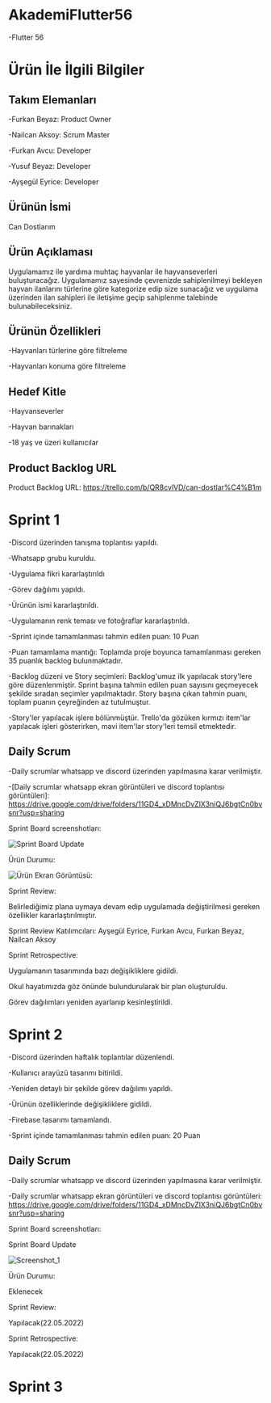 # AkademiFlutter56

-Flutter 56

# Ürün İle İlgili Bilgiler

## Takım Elemanları

-Furkan Beyaz: Product Owner

-Nailcan Aksoy: Scrum Master

-Furkan Avcu: Developer

-Yusuf Beyaz: Developer

-Ayşegül Eyrice: Developer

## Ürünün İsmi
Can Dostlarım
## Ürün Açıklaması
Uygulamamız ile yardıma muhtaç hayvanlar ile hayvanseverleri buluşturacağız. Uygulamamız sayesinde çevrenizde sahiplenilmeyi bekleyen hayvan ilanlarını türlerine göre kategorize edip size sunacağız ve uygulama üzerinden ilan sahipleri ile iletişime geçip sahiplenme talebinde bulunabileceksiniz.
## Ürünün Özellikleri

-Hayvanları türlerine göre filtreleme

-Hayvanları konuma göre filtreleme

## Hedef Kitle

-Hayvanseverler

-Hayvan barınakları

-18 yaş ve üzeri kullanıcılar

## Product  Backlog URL

Product  Backlog URL: https://trello.com/b/QR8cvlVD/can-dostlar%C4%B1m

# Sprint 1

-Discord üzerinden tanışma toplantısı yapıldı.

-Whatsapp grubu kuruldu.

-Uygulama fikri kararlaştırıldı

-Görev dağılımı yapıldı.

-Ürünün ismi kararlaştırıldı.

-Uygulamanın renk teması ve fotoğraflar kararlaştırıldı.

-Sprint içinde tamamlanması tahmin edilen puan: 10 Puan

-Puan tamamlama mantığı: Toplamda proje boyunca tamamlanması gereken 35 puanlık backlog bulunmaktadır. 

-Backlog düzeni ve Story seçimleri: Backlog'umuz ilk yapılacak story'lere göre düzenlenmiştir. Sprint başına tahmin edilen puan sayısını geçmeyecek şekilde sıradan seçimler yapılmaktadır. Story başına çıkan tahmin puanı, toplam puanın çeyreğinden az tutulmuştur.

-Story'ler yapılacak işlere bölünmüştür. Trello'da gözüken kırmızı item'lar yapılacak işleri gösterirken, mavi item'lar story'leri temsil etmektedir.

## Daily Scrum 

-Daily scrumlar whatsapp ve discord üzerinden yapılmasına karar verilmiştir.

-[Daily scrumlar whatsapp ekran görüntüleri ve discord toplantısı görüntüleri]: https://drive.google.com/drive/folders/11GD4_xDMncDvZlX3niQJ6bgtCn0bvsnr?usp=sharing

Sprint Board screenshotları:

![Sprint Board Update](https://user-images.githubusercontent.com/104436158/167708971-e43632b7-07f6-4829-b126-291302d65a15.png)


Ürün Durumu:

![Ürün Ekran Görüntüsü:](https://user-images.githubusercontent.com/104436158/167489806-628cbe68-120c-4e2c-9d2f-14c062f3c882.jpeg)

Sprint Review:

Belirlediğimiz plana uymaya devam edip uygulamada değiştirilmesi gereken özellikler kararlaştırılmıştır. 

Sprint Review Katılımcıları: Ayşegül Eyrice, Furkan Avcu, Furkan Beyaz, Nailcan Aksoy

Sprint Retrospective:

Uygulamanın tasarımında bazı değişikliklere gidildi. 

Okul hayatımızda göz önünde bulundurularak bir plan oluşturuldu. 

Görev dağılımları yeniden ayarlanıp kesinleştirildi.

# Sprint 2


-Discord üzerinden haftalık toplantılar düzenlendi.

-Kullanıcı arayüzü tasarımı bitirildi.

-Yeniden detaylı bir şekilde görev dağılımı yapıldı.

-Ürünün özelliklerinde değişikliklere gidildi.

-Firebase tasarımı tamamlandı.

-Sprint içinde tamamlanması tahmin edilen puan: 20 Puan

## Daily Scrum 

-Daily scrumlar whatsapp ve discord üzerinden yapılmasına karar verilmiştir.

-Daily scrumlar whatsapp ekran görüntüleri ve discord toplantısı görüntüleri: https://drive.google.com/drive/folders/11GD4_xDMncDvZlX3niQJ6bgtCn0bvsnr?usp=sharing

Sprint Board screenshotları:

Sprint Board Update

![Screenshot_1](https://user-images.githubusercontent.com/104436158/169658918-be60a65f-c8f4-44e5-b594-7ca83aac1dc5.png)


Ürün Durumu:

Eklenecek

Sprint Review:

Yapılacak(22.05.2022)

Sprint Retrospective:

Yapılacak(22.05.2022)


# Sprint 3

